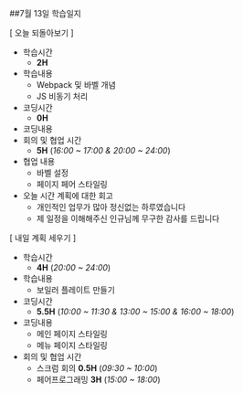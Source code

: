 ##7월 13일 학습일지

[ 오늘 되돌아보기 ]

- 학습시간
  - **2H**
- 학습내용
  - Webpack 및 바벨 개념
  - JS 비동기 처리
- 코딩시간
  - **0H**
- 코딩내용
- 회의 및 협업 시간
  - **5H** (_16:00 ~ 17:00 & 20:00 ~ 24:00_)
- 협업 내용
  - 바벨 설정
  - 페이지 페어 스타일링
- 오늘 시간 계획에 대한 회고
  - 개인적인 업무가 많아 정신없는 하루였습니다
  - 제 일정을 이해해주신 인규님께 무구한 감사를 드립니다

[ 내일 계획 세우기 ]

- 학습시간
  - **4H** (_20:00 ~ 24:00_)
- 학습내용
  - 보일러 플레이트 만들기
- 코딩시간
  - **5.5H** (_10:00 ~ 11:30 & 13:00 ~ 15:00 & 16:00 ~ 18:00_)
- 코딩내용
  - 메인 페이지 스타일링
  - 메뉴 페이지 스타일링
- 회의 및 협업 시간
  - 스크럼 회의 **0.5H** (_09:30 ~ 10:00_)
  - 페어프로그래밍 **3H** (_15:00 ~ 18:00_)
